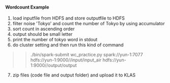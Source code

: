 #### Wordcount Example

1. load inputfile from HDFS and store outputfile to HDFS
2. filter noise 'Tokyo' and count the number of Tokyo by using accumulator
3. sort count in ascending order
4. output should be small letter
5. print the number of tokyo word in stdout
6. do cluster setting and then run this kind of command 
>> ./bin/spark-submit wc_practice.py spark://yun-1:7077 hdfs://yun-1:9000//input/input_air hdfs://yun-1:9000//output/output
7. zip files (code file and output folder) and upload it to KLAS

